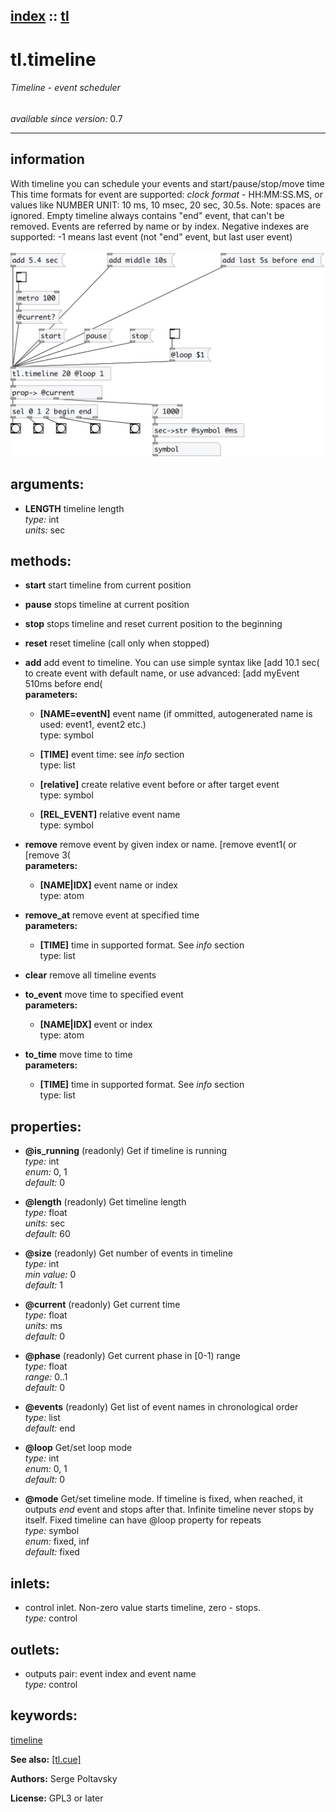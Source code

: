 [index](index.html) :: [tl](category_tl.html)
---

# tl.timeline

###### Timeline - event scheduler

*available since version:* 0.7

---


## information
With timeline you can schedule your events and start/pause/stop/move time
This time formats for event are supported: *clock format* - HH:MM:SS.MS, or values
            like NUMBER UNIT: 10 ms, 10 msec, 20 sec, 30.5s. Note: spaces are ignored.
Empty timeline always contains &#34;end&#34; event, that can&#39;t be removed. Events are
            referred by name or by index. Negative indexes are supported: -1 means last event (not
            &#34;end&#34; event, but last user event)



[![example](../examples/img/tl.timeline.jpg)](../examples/pd/tl.timeline.pd)



## arguments:

* **LENGTH**
timeline length<br>
_type:_ int<br>
_units:_ sec<br>



## methods:

* **start**
start timeline from current position<br>

* **pause**
stops timeline at current position<br>

* **stop**
stops timeline and reset current position to the beginning<br>

* **reset**
reset timeline (call only when stopped)<br>

* **add**
add event to timeline. You can use simple syntax like [add 10.1 sec( to create
event with default name, or use advanced: [add myEvent 510ms before end(<br>
  __parameters:__
  - **[NAME=eventN]** event name (if ommitted, autogenerated name is used: event1, event2 etc.)<br>
    type: symbol <br>

  - **[TIME]** event time: see *info* section<br>
    type: list <br>

  - **[relative]** create relative event before or after target event<br>
    type: symbol <br>

  - **[REL_EVENT]** relative event name<br>
    type: symbol <br>

* **remove**
remove event by given index or name. [remove event1( or [remove 3(<br>
  __parameters:__
  - **[NAME|IDX]** event name or index<br>
    type: atom <br>

* **remove_at**
remove event at specified time<br>
  __parameters:__
  - **[TIME]** time in supported format. See *info* section<br>
    type: list <br>

* **clear**
remove all timeline events<br>

* **to_event**
move time to specified event<br>
  __parameters:__
  - **[NAME|IDX]** event or index<br>
    type: atom <br>

* **to_time**
move time to time<br>
  __parameters:__
  - **[TIME]** time in supported format. See *info* section<br>
    type: list <br>




## properties:

* **@is_running** (readonly)
Get if timeline is running<br>
_type:_ int<br>
_enum:_ 0, 1<br>
_default:_ 0<br>

* **@length** (readonly)
Get timeline length<br>
_type:_ float<br>
_units:_ sec<br>
_default:_ 60<br>

* **@size** (readonly)
Get number of events in timeline<br>
_type:_ int<br>
_min value:_ 0<br>
_default:_ 1<br>

* **@current** (readonly)
Get current time<br>
_type:_ float<br>
_units:_ ms<br>
_default:_ 0<br>

* **@phase** (readonly)
Get current phase in [0-1) range<br>
_type:_ float<br>
_range:_ 0..1<br>
_default:_ 0<br>

* **@events** (readonly)
Get list of event names in chronological order<br>
_type:_ list<br>
_default:_ end<br>

* **@loop** 
Get/set loop mode<br>
_type:_ int<br>
_enum:_ 0, 1<br>
_default:_ 0<br>

* **@mode** 
Get/set timeline mode. If timeline is fixed, when reached, it outputs *end* event and
stops after that. Infinite timeline never stops by itself. Fixed timeline can
have @loop property for repeats<br>
_type:_ symbol<br>
_enum:_ fixed, inf<br>
_default:_ fixed<br>



## inlets:

* control inlet. Non-zero value starts timeline, zero - stops.<br>
_type:_ control



## outlets:

* outputs pair: event index and event name<br>
_type:_ control



## keywords:

[timeline](keywords/timeline.html)



**See also:**
[\[tl.cue\]](tl.cue.html)




**Authors:** Serge Poltavsky




**License:** GPL3 or later





